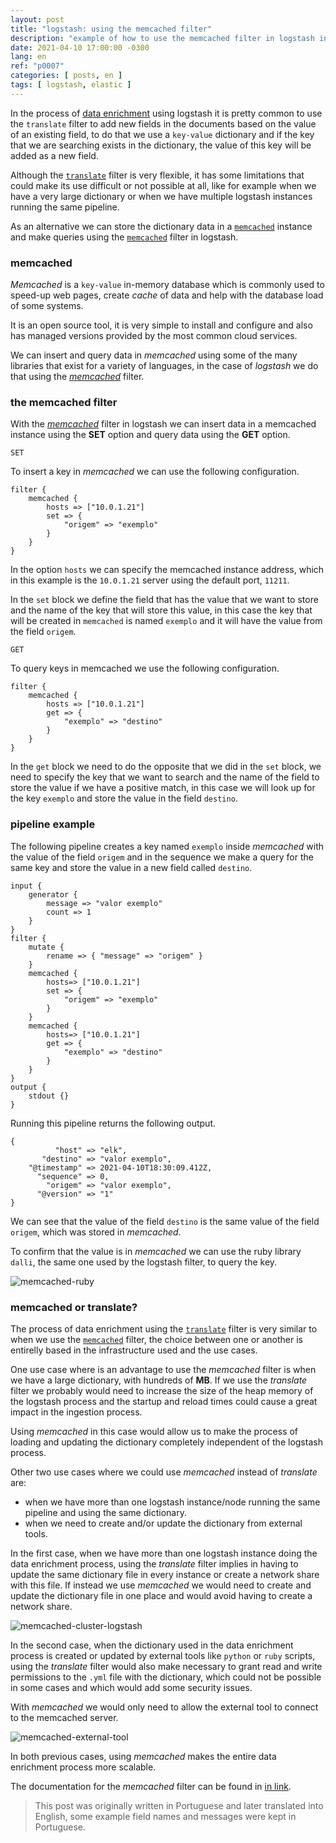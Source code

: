 ```yaml
---
layout: post
title: "logstash: using the memcached filter"
description: "example of how to use the memcached filter in logstash instead of the translate filter"
date: 2021-04-10 17:00:00 -0300
lang: en
ref: "p0007"
categories: [ posts, en ]
tags: [ logstash, elastic ]
---
```

In the process of [data enrichment][post-translate] using logstash it is pretty common to use the `translate` filter to add new fields in the documents based on the value of an existing field, to do that we use a `key-value` dictionary and if the key that we are searching exists in the dictionary, the value of this key will be added as a new field.

Although the [`translate`][logstash-translate] filter is very flexible, it has some limitations that could make its use difficult or not possible at all, like for example when we have a very large dictionary or when we have multiple logstash instances running the same pipeline.

As an alternative we can store the dictionary data in a [`memcached`][memcached] instance and make queries using the [`memcached`][logstash-memcached] filter in logstash.

### memcached

_Memcached_ is a `key-value` in-memory database which is commonly used to speed-up web pages, create _cache_ of data and help with the database load of some systems.

It is an open source tool, it is very simple to install and configure and also has managed versions provided by the most common cloud services.

We can insert and query data in _memcached_ using some of the many libraries that exist for a variety of languages, in the case of _logstash_ we do that using the [_memcached_][logstash-memcached] filter.

### the memcached filter

With the [_memcached_][logstash-memcached] filter in logstash we can insert data in a memcached instance using the **SET** option and query data using the **GET** option.

`SET`

To insert a key in _memcached_ we can use the following configuration.

```
filter {
	memcached {
		hosts => ["10.0.1.21"]
		set => {
			"origem" => "exemplo"
		}
	}
}
```

In the option `hosts` we can specify the memcached instance address, which in this example is the `10.0.1.21` server using the default port, `11211`.

In the `set` block we define the field that has the value that we want to store and the name of the key that will store this value, in this case the key that will be created in `memcached` is named `exemplo` and it will have the value from the field `origem`.

`GET`

To query keys in memcached we use the following configuration.

```
filter {
	memcached {
		hosts => ["10.0.1.21"]
		get => {
			"exemplo" => "destino"
		}
	}
}
```

In the `get` block we need to do the opposite that we did in the `set` block, we need to specify the key that we want to search and the name of the field to store the value if we have a positive match, in this case we will look up for the key `exemplo` and store the value in the field `destino`.

### pipeline example

The following pipeline creates a key named `exemplo` inside _memcached_ with the value of the field `origem` and in the sequence we make a query for the same key and store the value in a new field called `destino`.

```
input {
    generator {
        message => "valor exemplo"
        count => 1
    }
}
filter {
    mutate {
        rename => { "message" => "origem" }
    }
    memcached {
        hosts=> ["10.0.1.21"]
        set => {
            "origem" => "exemplo"
        }
    }
    memcached {
        hosts=> ["10.0.1.21"]
        get => {
            "exemplo" => "destino"
        }
    }
}
output {
    stdout {}
}
```

Running this pipeline returns the following output.

```
{
          "host" => "elk",
       "destino" => "valor exemplo",
    "@timestamp" => 2021-04-10T18:30:09.412Z,
      "sequence" => 0,
        "origem" => "valor exemplo",
      "@version" => "1"
}
```
We can see that the value of the field `destino` is the same value of the field `origem`, which was stored in _memcached_.

To confirm that the value is in _memcached_ we can use the ruby library `dalli`, the same one used by the logstash filter, to query the key.

![memcached-ruby](/img/posts/0007/0007-01.gif)

### memcached or translate?

The process of data enrichment using the [`translate`][logstash-translate] filter is very similar to when we use the [`memcached`][logstash-memcached] filter, the choice between one or another is entirelly based in the infrastructure used and the use cases.

One use case where is an advantage to use the _memcached_ filter is when we have a large dictionary, with hundreds of **MB**. If we use the _translate_ filter we probably would need to increase the size of the heap memory of the logstash process and the startup and reload times could cause a great impact in the ingestion process.

Using _memcached_ in this case would allow us to make the process of loading and updating the dictionary completely independent of the logstash process.

Other two use cases where we could use _memcached_ instead of _translate_ are:
- when we have more than one logstash instance/node running the same pipeline and using the same dictionary.
- when we need to create and/or update the dictionary from external tools.

In the first case, when we have more than one logstash instance doing the data enrichment process, using the _translate_ filter implies in having to update the same dictionary file in every instance or create a network share with this file. If instead we use _memcached_ we would need to create and update the dictionary file in one place and would avoid having to create a network share.

![memcached-cluster-logstash](/img/posts/0007/0007-02.jpg)

In the second case, when the dictionary used in the data enrichment process is created or updated by external tools like `python` or `ruby` scripts, using the _translate_ filter would also make necessary to grant read and write permissions to the `.yml` file with the dictionary, which could not be possible in some cases and which would add some security issues.

With _memcached_ we would only need to allow the external tool to connect to the memcached server.

![memcached-external-tool](/img/posts/0007/0007-03.jpg)

In both previous cases, using _memcached_ makes the entire data enrichment process more scalable.

The documentation for the _memcached_ filter can be found in [in link][logstash-memcached].

> This post was originally written in Portuguese and later translated into English, some example field names and messages were kept in Portuguese.

[post-translate]: https://web.leandrojmp.com/posts/en/2021/02/logstash-translate
[memcached]: http://memcached.org
[logstash-memcached]: https://www.elastic.co/guide/en/logstash/current/plugins-filters-memcached.html
[logstash-translate]: https://www.elastic.co/guide/en/logstash/current/plugins-filters-translate.html